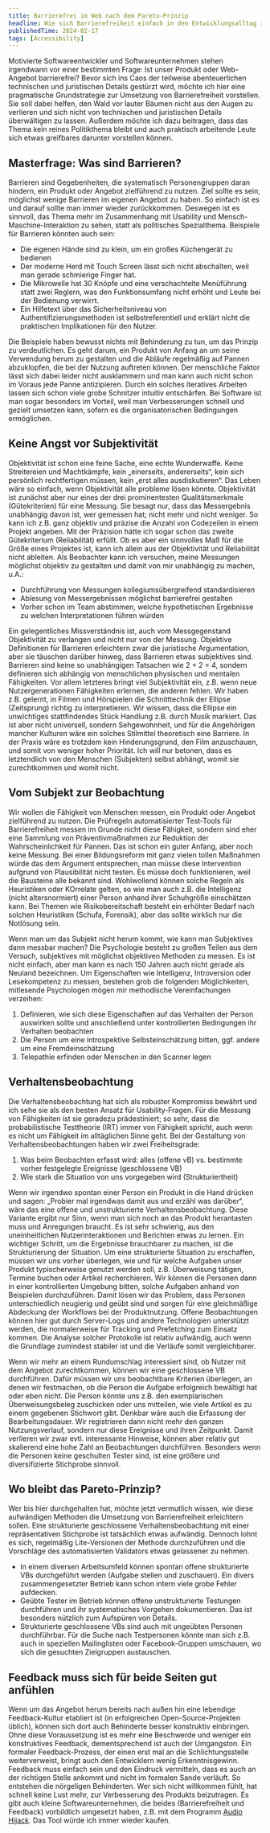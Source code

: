 ```yaml
---
title: Barrierefrei im Web nach dem Pareto-Prinzip
headline: Wie sich Barrierefreiheit einfach in den Entwicklungsalltag integrieren lässt
publishedTime: 2024-02-17
tags: [Accessibility]
---
```


Motivierte Softwareentwickler und Softwareunternehmen stehen irgendwann vor einer bestimmten Frage: Ist unser Produkt oder Web-Angebot barrierefrei?
Bevor sich ins Caos der teilweise abenteuerlichen technischen und juristischen Details gestürzt wird,
möchte ich hier eine pragmatische Grundstrategie zur Umsetzung von Barrierefreiheit vorstellen.
Sie soll dabei helfen, den Wald vor lauter Bäumen nicht aus den Augen zu verlieren und sich nicht von technischen und juristischen Details überwältigen zu lassen.
Außerdem möchte ich dazu beitragen, dass das Thema kein reines Politikthema bleibt
und auch praktisch arbeitende Leute sich etwas greifbares darunter vorstellen können.

## Masterfrage: Was sind Barrieren?

Barrieren sind Gegebenheiten, die systematisch Personengruppen daran hindern, ein Produkt oder Angebot zielführend zu nutzen.
Ziel sollte es sein, möglichst wenige Barrieren im eigenen Angebot zu haben.
So einfach ist es und darauf sollte man immer wieder zurückkommen.
Deswegen ist es sinnvoll, das Thema mehr im Zusammenhang mit Usability und Mensch-Maschine-Interaktion zu sehen, statt als politisches Spezialthema.
Beispiele für Barrieren könnten auch sein:

- Die eigenen Hände sind zu klein, um ein großes Küchengerät zu bedienen
- Der moderne Herd mit Touch Screen lässt sich nicht abschalten, weil man gerade schmierige Finger hat.
- Die Mikrowelle hat 30 Knöpfe und eine verschachtelte Menüführung statt zwei Reglern, was den Funktionsumfang nicht erhöht und Leute bei der Bedienung verwirrt.
- Ein Hilfetext über das Sicherheitsniveau von Authentifizierungsmethoden ist selbstreferentiell und erklärt nicht die praktischen Implikationen für den Nutzer.

Die Beispiele haben bewusst nichts mit Behinderung zu tun, um das Prinzip zu verdeutlichen.
Es geht darum, ein Produkt von Anfang an um seine Verwendung herum zu gestalten
und die Abläufe regelmäßig auf Pannen abzuklopfen, die bei der Nutzung auftreten können.
Der menschliche Faktor lässt sich dabei leider nicht ausklammern und man kann auch nicht schon im Voraus jede Panne antizipieren.
Durch ein solches iteratives Arbeiten lassen sich schon viele grobe Schnitzer intuitiv entschärfen.
Bei Software ist man sogar besonders im Vorteil, weil man Verbesserungen schnell und gezielt umsetzen kann, sofern es die organisatorischen Bedingungen ermöglichen.

## Keine Angst vor Subjektivität

Objektivität ist schon eine feine Sache, eine echte Wunderwaffe.
Keine Streitereien und Machtkämpfe, kein „einerseits, andererseits“, kein sich persönlich rechtfertigen müssen, kein „erst alles ausdiskutieren“.
Das Leben wäre so einfach, wenn Objektivität alle probleme lösen könnte.
Objektivität ist zunächst aber nur eines der drei prominentesten Qualitätsmerkmale (Gütekriterien) für eine Messung.
Sie besagt nur, dass das Messergebnis unabhängig davon ist, wer gemessen hat; nicht mehr und nicht weniger.
So kann ich z.B. ganz objektiv und präzise die Anzahl von Codezeilen in einem Projekt angeben.
Mit der Präzision hätte ich sogar schon das zweite Gütekriterium (Reliabilität) erfüllt.
Ob es aber ein sinnvolles Maß für die Größe eines Projektes ist, kann ich allein aus der Objektivität und Reliabilität nicht ableiten.
Als Beobachter kann ich versuchen, meine Messungen möglichst objektiv zu gestalten und damit von mir unabhängig zu machen, u.A.:

- Durchführung von Messungen kollegiumsübergreifend standardisieren
- Ablesung von Messergebnissen möglichst barrierefrei gestalten
- Vorher schon im Team abstimmen, welche hypothetischen Ergebnisse zu welchen Interpretationen führen würden

Ein gelegentliches Missverständnis ist, auch vom Messgegenstand Objektivität zu verlangen und nicht nur von der Messung.
Objektive Definitionen für Barrieren erleichtern zwar die juristische Argumentation, aber sie täuschen darüber hinweg, dass Barrieren etwas subjektives sind.
Barrieren sind keine so unabhängigen Tatsachen wie 2 + 2 = 4, sondern definieren sich abhängig von menschlichen physischen und mentalen Fähigkeiten.
Vor allem letzteres bringt viel Subjektivität ein, z.B. wenn neue Nutzergenerationen Fähigkeiten erlernen, die anderen fehlen.
Wir haben z.B. gelernt, in Filmen und Hörspielen die Schnitttechnik der Ellipse (Zeitsprung) richtig zu interpretieren.
Wir wissen, dass die Ellipse ein unwichtiges stattfindendes Stück Handlung z.B. durch Musik markiert.
Das ist aber nicht universell, sondern Sehgewohnheit, und für die Angehörigen mancher Kulturen wäre ein solches Stilmittel theoretisch eine Barriere.
In der Praxis wäre es trotzdem kein Hinderungsgrund, den Film anzuschauen, und somit von weniger hoher Priorität.
Ich will nur betonen, dass es letztendlich von den Menschen (Subjekten) selbst abhängt, womit sie zurechtkommen und womit nicht.

## Vom Subjekt zur Beobachtung

Wir wollen die Fähigkeit von Menschen messen, ein Produkt oder Angebot zielführend zu nutzen.
Die Prüfregeln automatisierter Test-Tools für Barrierefreiheit messen im Grunde nicht diese Fähigkeit,
sondern sind eher eine Sammlung von Präventivmaßnahmen zur Reduktion der Wahrscheinlichkeit für Pannen.
Das ist schon ein guter Anfang, aber noch keine Messung.
Bei einer Bildungsreform mit ganz vielen tollen Maßnahmen würde das dem Argument entsprechen, man müsse diese Intervention aufgrund von Plausibilität nicht testen.
Es müsse doch funktionieren, weil die Bausteine alle bekannt sind.
Wohlwollend können solche Regeln als Heuristiken oder KOrrelate gelten,
so wie man auch z.B. die Intelligenz (nicht altersnormiert) einer Person anhand ihrer Schuhgröße einschätzen kann.
Bei Themen wie Risikobereitschaft besteht ein erhöhter Bedarf nach solchen Heuristiken (Schufa, Forensik), aber das sollte wirklich nur die Notlösung sein.

Wenn man um das Subjekt nicht herum kommt, wie kann man Subjektives dann messbar machen?
Die Psychologie besteht zu großen Teilen aus dem Versuch, subjektives mit möglichst objektiven Methoden zu messen.
Es ist nicht einfach, aber man kann es nach 150 Jahren auch nicht gerade als Neuland bezeichnen.
Um Eigenschaften wie Intelligenz, Introversion oder Lesekompetenz zu messen, bestehen grob die folgenden Möglichkeiten,
mitlesende Psychologen mögen mir methodische Vereinfachungen verzeihen:

1. Definieren, wie sich diese Eigenschaften auf das Verhalten der Person auswirken sollte und anschließend unter kontrollierten Bedingungen ihr Verhalten beobachten
2. Die Person um eine introspektive Selbsteinschätzung bitten, ggf. andere um eine Fremdeinschätzung
3. Telepathie erfinden oder Menschen in den Scanner legen

## Verhaltensbeobachtung

Die Verhaltensbeobachtung hat sich als robuster Kompromiss bewährt und ich sehe sie als den besten Ansatz für Usability-Fragen.
Für die Messung von Fähigkeiten ist sie geradezu prädestiniert; so sehr, dass die probabilistische Testtheorie (IRT) immer von Fähigkeit spricht,
auch wenn es nicht um Fähigkeit im alltäglichen Sinne geht.
Bei der Gestaltung von Verhaltensbeobachtungen haben wir zwei Freiheitsgrade:

1. Was beim Beobachten erfasst wird: alles (offene vB) vs. bestimmte vorher festgelegte Ereignisse (geschlossene VB)
2. Wie stark die Situation von uns vorgegeben wird (Strukturiertheit)

Wenn wir irgendwo spontan einer Person ein Produkt in die Hand drücken und sagen: „Probier mal irgendwas damit aus und erzähl was darüber“,
wäre das eine offene und unstrukturierte Verhaltensbeobachtung.
Diese Variante ergibt nur Sinn, wenn man sich noch an das Produkt herantasten muss und Anregungen braucht.
Es ist sehr schwierig, aus den uneinheitlichen Nutzerinteraktionen und Berichten etwas zu lernen.
Ein wichtiger Schritt, um die Ergebnisse brauchbarer zu machen, ist die Strukturierung der Situation.
Um eine strukturierte Situation zu erschaffen, müssen wir uns vorher überlegen, wie und für welche Aufgaben unser Produkt typischerweise genutzt werden soll,
z.B. Überweisung tätigen, Termine buchen oder Artikel recherchieren.
Wir können die Personen dann in einer kontrollierten Umgebung bitten, solche Aufgaben anhand von Beispielen durchzuführen.
Damit lösen wir das Problem, dass Personen unterschiedlich neugierig und geübt sind und sorgen für eine gleichmäßige Abdeckung der Workflows bei der Produktnutzung.
Offene Beobachtungen können hier gut durch Server-Logs und andere Technologien unterstützt werden, die normalerweise für Tracking und Prefetching zum Einsatz kommen.
Die Analyse solcher Protokolle ist relativ aufwändig, auch wenn die Grundlage zumindest stabiler ist und die Verläufe somit vergleichbarer.

Wenn wir mehr an einem Rundumschlag interessiert sind, ob Nutzer mit dem Angebot zurechtkommen, können wir eine geschlossene VB durchführen.
Dafür müssen wir uns beobachtbare Kriterien überlegen, an denen wir festmachen, ob die Person die Aufgabe erfolgreich bewältigt hat oder eben nicht.
Die Person könnte uns z.B. den exemplarischen Überweisungsbeleg zuschicken oder uns mitteilen, wie viele Artikel es zu einem gegebenen Stichwort gibt.
Denkbar wäre auch die Erfassung der Bearbeitungsdauer.
Wir registrieren dann nicht mehr den ganzen Nutzungsverlauf, sondern nur diese Ereignisse und ihren Zeitpunkt.
Damit verlieren wir zwar evtl. interessante Hinweise, können aber relativ gut skalierend eine hohe Zahl an Beobachtungen durchführen.
Besonders wenn die Personen keine geschulten Tester sind, ist eine größere und diversifizierte Stichprobe sinnvoll.

## Wo bleibt das Pareto-Prinzip?

Wer bis hier durchgehalten hat, möchte jetzt vermutlich wissen, wie diese aufwändigen Methoden die Umsetzung von Barrierefreiheit erleichtern sollen.
Eine strukturierte geschlossene Verhaltensbeobachtung mit einer repräsentativen Stichprobe ist tatsächlich etwas aufwändig.
Dennoch lohnt es sich, regelmäßig Lite-Versionen der Methode durchzuführen und die Vorschläge des automatisierten Validators etwas gelassener zu nehmen.

- In einem diversen Arbeitsumfeld können spontan offene strukturierte VBs durchgeführt werden (Aufgabe stellen und zuschauen).
  Ein divers zusammengesetzter Betrieb kann schon intern viele grobe Fehler aufdecken.
- Geübte Tester im Betrieb können offene unstrukturierte Testungen durchführen und ihr systematisches Vorgehen dokumentieren.
  Das ist besonders nützlich zum Aufspüren von Details.
- Strukturierte geschlossene VBs sind auch mit ungeübten Personen durchführbar.
  Für die Suche nach Testpersonen könnte man sich z.B. auch in speziellen Mailinglisten oder Facebook-Gruppen umschauen, wo sich die gesuchten Zielgruppen austauschen.

## Feedback muss sich für beide Seiten gut anfühlen

Wenn um das Angebot herum bereits nach außen hin eine lebendige Feedback-Kultur etabliert ist (in erfolgreichen Open-Source-Projekten üblich),
können sich dort auch Behinderte besser konstruktiv einbringen.
Ohne diese Voraussetzung ist es mehr eine Beschwerde und weniger ein konstruktives Feedback, dementsprechend ist auch der Umgangston.
Ein formaler Feedback-Prozess, der einen erst mal an die Schlichtungsstelle weiterverweist, bringt auch den Entwicklern wenig Erkenntnisgewinn.
Feedback muss einfach sein und den Eindruck vermitteln, dass es auch an der richtigen Stelle ankommt und nicht im formalen Sande verläuft.
So entstehen die nörgeligen Behinderten.
Wer sich nicht willkommen fühlt, hat schnell keine Lust mehr, zur Verbesserung des Produkts beizutragen.
Es gibt auch kleine Softwareunternehmen, die beides (Barrierefreiheit und Feedback) vorbildlich umgesetzt haben, z.B. mit dem Programm [Audio Hijack].
Das Tool würde ich immer wieder kaufen.

[audio hijack]: https://rogueamoeba.com/audiohijack/
